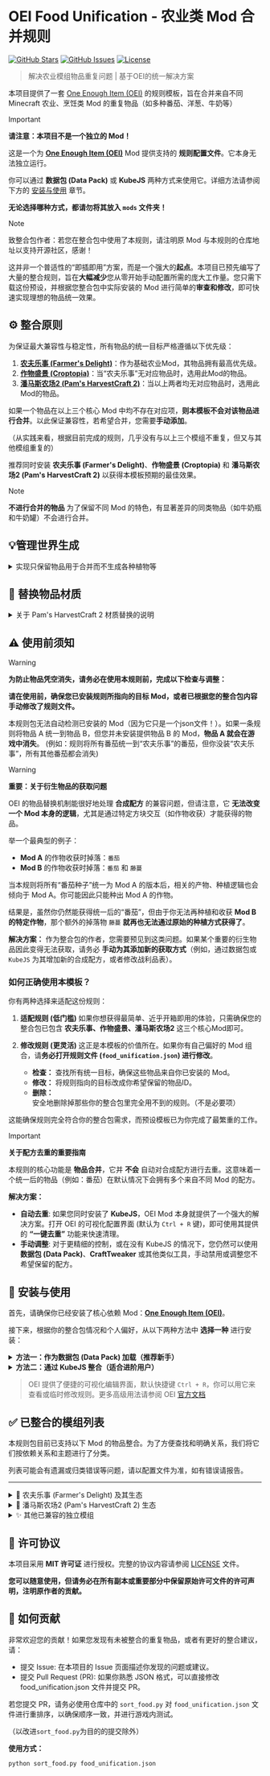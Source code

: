 # OEI Food Unification - 农业类 Mod 合并规则

[![GitHub Stars](https://img.shields.io/github/stars/chenskiro/OEIFood?style=flat-square)](https://github.com/chenskiro/OEIFood/stargazers)
[![GitHub Issues](https://img.shields.io/github/issues/chenskiro/OEIFood?style=flat-square)](https://github.com/chenskiro/OEIFood/issues)
[![License](https://img.shields.io/github/license/chenskiro/OEIFood?style=flat-square)](https://github.com/chenskiro/OEIFood/blob/main/LICENSE)

> 解决农业模组物品重复问题 | 基于OEI的统一解决方案

本项目提供了一套 [One Enough Item (OEI)](https://github.com/Tower-of-Sighs/OneEnoughItem) 的规则模板，旨在合并来自不同 Minecraft 农业、烹饪类 Mod 的重复物品（如多种番茄、洋葱、牛奶等）

> [!IMPORTANT]
> **请注意：本项目不是一个独立的 Mod！**
>
> 这是一个为 **[One Enough Item (OEI)](https://github.com/Tower-of-Sighs/OneEnoughItem)** Mod 提供支持的 **规则配置文件**。它本身无法独立运行。
>
> 你可以通过 **数据包 (Data Pack)** 或 **KubeJS** 两种方式来使用它。详细方法请参阅下方的 [安装与使用](#-安装与使用) 章节。
>
> **无论选择哪种方式，都请勿将其放入 `mods` 文件夹！**

> [!NOTE]
> 致整合包作者：若您在整合包中使用了本规则，请注明原 Mod 与本规则的仓库地址以支持开源社区，感谢！

这并非一个普适性的“即插即用”方案，而是一个强大的**起点**。本项目已预先编写了大量的整合规则，旨在**大幅减少**您从零开始手动配置所需的庞大工作量。您只需下载这份预设，并根据您整合包中实际安装的 Mod 进行简单的**审查和修改**，即可快速实现理想的物品统一效果。

## ⚙️ 整合原则
 
为保证最大兼容性与稳定性，所有物品的统一目标严格遵循以下优先级：
 
1.  **[农夫乐事 (Farmer's Delight)](https://www.curseforge.com/minecraft/mc-mods/farmers-delight)**：作为基础农业Mod，其物品拥有最高优先级。
2.  **[作物盛景 (Croptopia)](https://www.curseforge.com/minecraft/mc-mods/croptopia-fabric)**：当“农夫乐事”无对应物品时，选用此Mod的物品。
3.  **[潘马斯农场2 (Pam's HarvestCraft 2)](https://www.curseforge.com/minecraft/mc-mods/pams-harvestcraft-2-food-core)**：当以上两者均无对应物品时，选用此Mod的物品。

如果一个物品在以上三个核心 Mod 中均不存在对应项，**则本模板不会对该物品进行合并**。以此保证兼容性，若希望合并，您需要**手动添加**。

（从实践来看，根据目前完成的规则，几乎没有与以上三个模组不重复，但又与其他模组重复的）

推荐同时安装 **农夫乐事 (Farmer's Delight)**、**作物盛景 (Croptopia)** 和 **潘马斯农场2 (Pam's HarvestCraft 2)** 以获得本模板预期的最佳效果。

> [!NOTE]
>  **不进行合并的物品**
> 为了保留不同 Mod 的特色，有显著差异的同类物品（如牛奶瓶和牛奶罐）不会进行合并。

 ## 💡管理世界生成

<details>
<summary>实现只保留物品用于合并而不生成各种植物等</summary>

> 本规则旨在统一**物品**，但并不会修改 Mod 的**世界生成**规则。诸如 Croptopia 和 Pam's HarvestCraft 2 等 Mod 会在世界中生成大量的果树、野生作物等。如果您不希望这些元素改变地形风貌，或希望只保留某一个 Mod 的世界生成风格，可以考虑手动将其关闭。
>
> 这样便可实现只保留物品用于合并用的效果。
>
> ### 操作方法
>
> 不同 Mod 的配置方式差异很大，请根据您使用的 Mod 选择对应的方法：
>
> #### 对于 Croptopia
>
> Croptopia 提供了非常方便的配置文件来进行开关。
>
> 1.  **定位文件**：在 `config` 文件夹中找到 `croptopia_v3.conf` 或 `croptopia.json`。
> 2.  **进行编辑**：
>     * 将 `generateSaltInWorld = true` 修改为 `generateSaltInWorld = false` 来禁用盐矿生成。
>     * 将整个 `treeConfig=[ ... ]` 列表修改为一个空列表 `treeConfig=[]` 来禁用所有果树生成。
>
> #### 对于 Pam's HarvestCraft 2
>
> 当前使用的 Pam's HarvestCraft 2 版本**没有找到提供简单的配置文件来关闭世界生成**。其生成规则被内置在 Mod 中。因此，您必须使用更高级的工具来禁用它。
>
> * **方案A：使用数据包 (Data Pack)**
>     您需要创建一个数据包，在其中用空的 JSON 文件覆盖 Pam's HarvestCraft 2 的世界生成条目。这是一种较为复杂但精准的控制方式，适合对数据包结构有了解的用户。
>
> * **方案B：使用 KubeJS 等脚本 Mod**
>     对于整合包作者，您可以通过编写脚本来移除游戏加载过程中的世界生成地物。例如，使用 KubeJS 的 `worldgen.remove` 事件。
>
> > **重要提醒**：请注意，禁用一个 Mod 的所有世界生成（如果树、野生作物等）可能会导致**无法在生存模式中获得该 Mod 的初始种子或树苗**。
> >
> > 在禁用前，请确保您已提供其他方式来获取这些基础物品（例如：修改配方、商店交易、任务奖励等），否则这些被统一的物品将变得无法合成。
</details>

## 🎨 替换物品材质

<details>
<summary>关于 Pam's HarvestCraft 2 材质替换的说明</summary>


> 有人不喜欢 Pam's HarvestCraft 材质。但为 Pam's HarvestCraft 2 **寻找风格统一且覆盖全面的材质包非常困难。**
>
> **解决方案：创建个人补丁包或者干脆让规则文件不要出现潘马斯**
>
> 对于追求视觉统一的整合包作者来说，需要**自己创建一个材质补丁包**来覆盖最常用的物品。
>
> 1.  **创建基础结构**：
>     * 在 `resourcepacks` 文件夹中新建一个文件夹，作为你的材质包。
>     * 在其中创建路径：`assets/pamhc2foodcore/textures/item/` (食物核心) 和 `assets/pamhc2crops/textures/item/` (作物) 等。
>
> 2.  **挑选并替换材质**：
>     * 您不必替换所有上千个物品。只需要找到被最终替换为潘马斯的物品材质进行修改即可
>     * 这样，您只需替换几十个核心物品，就能极大改善整合包的视觉一致性。
>
> 3.  **启用材质包**：
>     * 在游戏的资源包菜单中启用您自己创建的这个材质包即可。
>   
> 如果你不想制作材质包。可选择直接在规则文件中替换掉以潘马斯作为最终结果的物品
>   
> 如果您有自己制作或发现了其他更优秀的 Pam's HarvestCraft 现代化材质包，非常欢迎您通过 GitHub Issues 告知，我会将其补充到上方的推荐列表中！

</details>

## ⚠️ 使用前须知

> [!WARNING]
> **为防止物品凭空消失，请务必在使用本规则前，完成以下检查与调整：**
>
> **请在使用前，确保您已安装规则所指向的目标 Mod，或者已根据您的整合包内容手动修改了规则文件。**
>
> 本规则包无法自动检测已安装的 Mod（因为它只是一个json文件！）。如果一条规则将物品 A 统一到物品 B，但您并未安装提供物品 B 的 Mod，**物品 A 就会在游戏中消失**。
> (例如：规则将所有番茄统一到“农夫乐事”的番茄，但你没装“农夫乐事”，所有其他番茄都会消失)

> [!WARNING]
> **重要：关于衍生物品的获取问题**
>
> OEI 的物品替换机制能很好地处理 **合成配方** 的兼容问题，但请注意，它 **无法改变一个 Mod 本身的逻辑**，尤其是通过特定方块交互（如作物收获）才能获得的物品。
>
> 举一个最典型的例子：
> * **Mod A** 的作物收获时掉落：`番茄`
> * **Mod B** 的作物收获时掉落：`番茄` 和 `藤蔓`
>
> 当本规则将所有“番茄种子”统一为 Mod A 的版本后，相关的产物、种植逻辑也会倾向于 Mod A。你可能因此只能种出 Mod A 的作物。
>
> 结果是，虽然你仍然能获得统一后的“番茄”，但由于你无法再种植和收获 **Mod B 的特定作物**，那个额外的掉落物 `藤蔓` **就再也无法通过原始的种植方式获得了**。
>
> **解决方案：**
> 作为整合包的作者，您需要预见到这类问题。如果某个重要的衍生物品因此变得无法获取，请务必 **手动为其添加新的获取方式**（例如，通过数据包或 `KubeJS` 为其增加新的合成配方，或者修改战利品表）。

### 如何正确使用本模板？

你有两种选择来适配这份规则：

1.  **适配规则 (低门槛)**
    如果你想获得最简单、近乎开箱即用的体验，只需确保您的整合包已包含 **农夫乐事、作物盛景、潘马斯农场2** 这三个核心Mod即可。
 
2.  **修改规则 (更灵活)**
    这正是本模板的价值所在。如果你有自己偏好的 Mod 组合，请**务必打开规则文件 (`food_unification.json`) 进行修改**。
    *   **检查：** 查找所有统一目标，确保这些物品来自你已安装的 Mod。
    *   **修改：** 将规则指向的目标改成你希望保留的物品ID。
    *   **删除：** 安全地删除掉那些你的整合包里完全用不到的规则。（不是必要项）
 
这能确保规则完全符合你的整合包需求，而预设模板已为你完成了最繁重的工作。

> [!IMPORTANT]
> **关于配方去重的重要指南**
>
> 本规则的核心功能是 **物品合并**，它并 **不会** 自动对合成配方进行去重。这意味着一个统一后的物品（例如：番茄）在默认情况下会拥有多个来自不同 Mod 的配方。
>
> **解决方案：**
>
> - **自动去重**: 如果您同时安装了 **KubeJS**，OEI Mod 本身就提供了一个强大的解决方案。打开 OEI 的可视化配置界面 (默认为 `Ctrl + R` 键)，即可使用其提供的 **“一键去重”** 功能来快速清理。
> - **手动调整**: 对于更精细的控制，或在没有 KubeJS 的情况下，您仍然可以使用 **数据包 (Data Pack)**、**CraftTweaker** 或其他类似工具，手动禁用或调整您不希望保留的配方。

## 🔧 安装与使用

首先，请确保你已经安装了核心依赖 Mod：[**One Enough Item (OEI)**](https://github.com/Tower-of-Sighs/OneEnoughItem)。

接下来，根据你的整合包情况和个人偏好，从以下两种方法中 **选择一种** 进行安装：

<details>
<summary><strong>方法一：作为数据包 (Data Pack) 加载（推荐新手）</strong></summary>

这是最简单直接的方法，无需额外依赖。

1.  **下载规则包**:
    * **推荐**: 前往本项目的 [**Releases 页面**](https://github.com/chenskiro/OEIFood/releases) 下载最新版本的 `zip` 压缩包。这是为普通用户准备的稳定版本。
    * **备选**: 点击本页面右上角的绿色 `Code` 按钮，然后选择 `Download ZIP`，可以获取到包含最新修改的开发版本。

2.  **安装数据包**:
   > 💡 提示：使用前备份世界可避免意外损失

   * 进入你的 Minecraft 存档文件夹 (位于 `.minecraft/saves/<你的存档名称>`)。
   * 找到或创建一个名为 `datapacks` 的文件夹。
   * 将下载的 `zip` 包解压后，把里面的文件夹放入 `datapacks` 中。
   * 最终路径应类似于: `.../saves/<存档名称>/datapacks/<规则包文件夹>/data/oei/replacements/food_unification.json`。

4.  **加载数据包**:
    * 对于现有世界: 进入游戏，执行命令 `/reload` 即可。
    * 对于新世界: 在创建世界的“数据包”选项中，选择并启用本规则包。

</details>

<details>
<summary><strong>方法二：通过 KubeJS 整合（适合进阶用户）</strong></summary>

如果你熟悉 KubeJS，可以更灵活地管理本规则。将核心规则文件 `food_unification.json` 放置在你的 KubeJS 目录中。

具体的加载方式，请参阅 **OEI 官方文档** 中关于 KubeJS 联动的说明，以获取最准确的 API 用法。

</details>

> OEI 提供了便捷的可视化编辑界面，默认快捷键 `Ctrl + R`，你可以用它来查看或临时修改规则。更多高级用法请参阅 OEI [官方文档](https://doc.sighs.cc/docs/OneEnoughItem/intro)

## ✅ 已整合的模组列表

本规则包目前已支持以下 Mod 的物品整合。为了方便查找和明确关系，我们将它们按依赖关系和主题进行了分类。

列表可能会有遗漏或归类错误等问题，请以配置文件为准，如有错误请报告。

---

<details>
<summary>🌿 农夫乐事 (Farmer's Delight) 及其生态</summary>
 
| 模组名称 (Mod Name) & ID |
| :--- |
| **Farmer's Delight** (`farmersdelight`) - **核心** |
| Argentina's Delight (`argentinas_delight`) |
| Brazilian Delight (`braziliandelight`) |
| Collector's Reap (`collectorsreap`) |
| Corn Delight (`corn_delight`) |
| Cultural Delights (`culturaldelights`) |
| Delightful (`delightful`) |
| Dumplings Delight (`dumplings_delight`) |
| Extra Delight (`extradelight`) |
| Farmer's Respite (`farmersrespite`) |
| Festive Delight (`festive_delight`) |
| Fruits Delight (`fruitsdelight`) |
| Manors Bounty (`manors_bounty`) |
| Muffins' Thai Delight (`muffins_thaidelight`) |
| Rustic Delights (`rusticdelight`) |
| Seed Delight (`seeddelight`) |
| Trail and Tales Delight (`trailandtales_delight`) |
| Ube's Delight (`ubesdelight`) |
| Unusual Delights (`unusual_delight`) |
| Vintage Delight (`vintagedelight`) |
 
</details>
 
<details>
<summary>🍎 潘马斯农场2 (Pam's HarvestCraft 2) 生态</summary>
 
| 模组名称 (Mod Name) & ID |
| :--- |
| **Pam's HarvestCraft 2 - Crops** (`pamhc2crops`) - **核心** |
| **Pam's HarvestCraft 2 - Food Core** (`pamhc2foodcore`) - **核心** |
| **Pam's HarvestCraft 2 - Trees** (`pamhc2trees`) - **核心** |
 
</details>
 
<details>
<summary>✨ 其他已兼容的独立模组</summary>
 
| 模组名称 (Mod Name) & ID |
| :--- |
| Croptopia (`croptopia`) |
| Alex's Mobs (`alexsmobs`) |
| Biomes O' Plenty (`biomesoplenty`) |
| Bountiful Fares (`bountifulfares`) |
| Create (`create`) |
| Crock Pot (`crockpot`) |
| Farm and Charm (`farm_and_charm`) |
| Flavor Immersed Daily (`flavor_immersed_daily`) |
| Herbal Brews (`herbalbrews`) |
| Jellyfishing (`jellyfishing`) |
| Kaleidoscope Cookery (`kaleidoscope_cookery`) |
| Kitchenkarrot (`kitchenkarrot`) |
| Lt2 (`ltc2`) |
| Meadow (`meadow`) |
| MineColonies (`minecolonies`) |
| Neapolitan (`neapolitan`) |
| Pasterdream (`pasterdream`) |
| Productive Trees (`productivetrees`) |
| Sakura (`sakura`) |
| Simple Farming (`simplefarming`) |
| Sushi Go Crafting (`sushigocrafting`) |
| Tea Story (`teastory`) |
| Thermal Series (`thermal`) |
| Vanilla Cookbook (`vanillacookbook`) |
| Vinery (`vinery`) |
| Youkai's Homecoming (`youkaishomecoming`) |
| Youkai's Feasts (`youkaisfeasts`) |
 
</details>
 

## 📜 许可协议

本项目采用 **MIT 许可证** 进行授权。完整的协议内容请参阅 [LICENSE](LICENSE) 文件。

**您可以随意使用，但请务必在所有副本或重要部分中保留原始许可文件的许可声明，注明原作者的贡献。**

## 🤝 如何贡献

非常欢迎您的贡献！如果您发现有未被整合的重复物品，或者有更好的整合建议，请：

- 提交 Issue: 在本项目的 Issue 页面描述你发现的问题或建议。
- 提交 Pull Request (PR): 如果你熟悉 JSON 格式，可以直接修改 food_unification.json 文件并提交 PR。

若您提交 PR，请务必使用仓库中的 `sort_food.py` 对 `food_unification.json` 文件进行重排序，以确保顺序一致，并进行游戏内测试。

（以改进`sort_food.py`为目的的提交除外）

**使用方式：**

```bash
python sort_food.py food_unification.json
```
